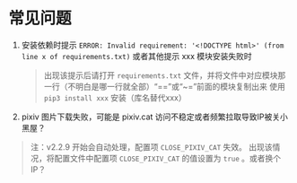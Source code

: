 # 常见问题

1. 安装依赖时提示 `ERROR: Invalid requirement: '<!DOCTYPE html>' (from line x of requirements.txt)` 或者其他提示 xxx 模块安装失败时

    > 出现该提示后请打开 `requirements.txt` 文件，并将文件中对应模块那一行（不明白是哪一行就全部）“==”或“~=”前面的模块复制出来 使用 `pip3 install xxx` 安装（库名替代xxx）

2. pixiv 图片下载失败，可能是 pixiv.cat 访问不稳定或者频繁拉取导致IP被关小黑屋？

> 注：v2.2.9 开始会自动处理，配置项 `CLOSE_PIXIV_CAT` 失效。
> 出现该情况，将配置文件中配置项 `CLOSE_PIXIV_CAT` 的值设置为 `true` 。或者换个IP？
